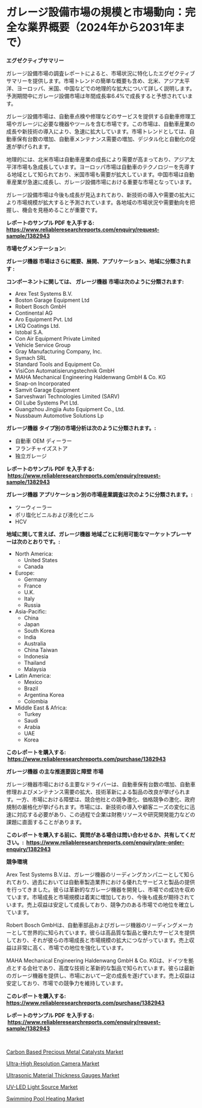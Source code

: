 <p><h1>ガレージ設備市場の規模と市場動向：完全な業界概要（2024年から2031年まで）</h1></p><p><strong>エグゼクティブサマリー</strong></p>
<p><p>ガレージ設備市場の調査レポートによると、市場状況に特化したエグゼクティブサマリーを提供します。市場トレンドの簡単な概要も含め、北米、アジア太平洋、ヨーロッパ、米国、中国などでの地理的な拡大について詳しく説明します。予測期間中にガレージ設備市場は年間成長率6.4%で成長すると予想されています。</p><p>ガレージ設備市場は、自動車点検や修理などのサービスを提供する自動車修理工場やガレージに必要な機器やツールを含む市場です。この市場は、自動車産業の成長や新技術の導入により、急速に拡大しています。市場トレンドとしては、自動車保有台数の増加、自動車メンテナンス需要の増加、デジタル化と自動化の促進が挙げられます。</p><p>地理的には、北米市場は自動車産業の成長により需要が高まっており、アジア太平洋市場も急成長しています。ヨーロッパ市場は自動車のテクノロジーを先導する地域として知られており、米国市場も需要が拡大しています。中国市場は自動車産業が急速に成長し、ガレージ設備市場における重要な市場となっています。</p><p>ガレージ設備市場は今後も成長が見込まれており、新技術の導入や需要の拡大により市場規模が拡大すると予測されています。各地域の市場状況や需要動向を把握し、機会を見極めることが重要です。</p></p>
<p><strong>レポートのサンプル PDF を入手する: <a href="https://www.reliableresearchreports.com/enquiry/request-sample/1382943">https://www.reliableresearchreports.com/enquiry/request-sample/1382943</a></strong></p>
<p><strong>市場セグメンテーション:</strong></p>
<p><strong> ガレージ機器 市場はさらに概要、展開、アプリケーション、地域に分類されます :</strong></p>
<p><strong>コンポーネントに関しては、 ガレージ機器 市場は次のように分類されます: &nbsp;</strong></p>
<p><ul><li>Arex Test Systems B.V.</li><li>Boston Garage Equipment Ltd</li><li>Robert Bosch GmbH</li><li>Continental AG</li><li>Aro Equipment Pvt. Ltd</li><li>LKQ Coatings Ltd.</li><li>Istobal S.A.</li><li>Con Air Equipment Private Limited</li><li>Vehicle Service Group</li><li>Gray Manufacturing Company, Inc.</li><li>Symach SRL</li><li>Standard Tools and Equipment Co.</li><li>VisiCon Automatisierungstechnik GmbH</li><li>MAHA Mechanical Engineering Haldenwang GmbH & Co. KG</li><li>Snap-on Incorporated</li><li>Samvit Garage Equipment</li><li>Sarveshwari Technologies Limited (SARV)</li><li>Oil Lube Systems Pvt Ltd.</li><li>Guangzhou Jingjia Auto Equipment Co., Ltd.</li><li>Nussbaum Automotive Solutions Lp</li></ul></p>
<p><strong> ガレージ機器 タイプ別の市場分析は次のように分類されます。:</strong></p>
<p><ul><li>自動車 OEM ディーラー</li><li>フランチャイズストア</li><li>独立ガレージ</li></ul></p>
<p><strong>レポートのサンプル PDF を入手する: &nbsp;<a href="https://www.reliableresearchreports.com/enquiry/request-sample/1382943">https://www.reliableresearchreports.com/enquiry/request-sample/1382943</a></strong></p>
<p><strong> ガレージ機器 アプリケーション別の市場産業調査は次のように分類されます。:</strong></p>
<p><ul><li>ツーウィーラー</li><li>ポリ塩化ビニルおよび液化ビニル</li><li>HCV</li></ul></p>
<p><strong>地域に関して言えば、ガレージ機器 地域ごとに利用可能なマーケットプレーヤーは次のとおりです。:</strong></p>
<p><ul>
    <li>
        North America:
        <ul>
            <li>United States</li>
            <li>Canada</li>
        </ul>
    </li>
    <li>
        Europe:
        <ul>
            <li>Germany</li>
            <li>France</li>
            <li>U.K.</li>
            <li>Italy</li>
            <li>Russia</li>
        </ul>
    </li>
    <li>
        Asia-Pacific:
        <ul>
            <li>China</li>
            <li>Japan</li>
            <li>South Korea</li>
            <li>India</li>
            <li>Australia</li>
            <li>China Taiwan</li>
            <li>Indonesia</li>
            <li>Thailand</li>
            <li>Malaysia</li>
        </ul>
    </li>
    <li>
        Latin America:
        <ul>
            <li>Mexico</li>
            <li>Brazil</li>
            <li>Argentina Korea</li>
            <li>Colombia</li>
        </ul>
    </li>
    <li>
        Middle East & Africa:
        <ul>
            <li>Turkey</li>
            <li>Saudi</li>
            <li>Arabia</li>
            <li>UAE</li>
            <li>Korea</li>
        </ul>
    </li>
    </ul></p>
<p><strong>このレポートを購入する: &nbsp;<a href="https://www.reliableresearchreports.com/purchase/1382943">https://www.reliableresearchreports.com/purchase/1382943</a></strong></p>
<p><strong>ガレージ機器 の主な推進要因と障壁 市場</strong></p>
<p><p>ガレージ機器市場における主要なドライバーは、自動車保有台数の増加、自動車修理およびメンテナンス需要の拡大、技術革新による製品の改良が挙げられます。一方、市場における障壁は、競合他社との競争激化、価格競争の激化、政府規制の厳格化が挙げられます。市場には、新技術の導入や顧客ニーズの変化に迅速に対応する必要があり、この過程で企業は財務リソースや研究開発能力などの課題に直面することがあります。</p></p>
<p><strong>このレポートを購入する前に、質問がある場合は問い合わせるか、共有してください。:&nbsp; <a href="https://www.reliableresearchreports.com/enquiry/pre-order-enquiry/1382943">https://www.reliableresearchreports.com/enquiry/pre-order-enquiry/1382943</a></strong></p>
<p><strong>競争環境</strong></p>
<p><p>Arex Test Systems B.V.は、ガレージ機器のリーディングカンパニーとして知られており、過去においては自動車製造業界における優れたサービスと製品の提供を行ってきました。彼らは革新的なガレージ機器を開発し、市場での成功を収めています。市場成長と市場規模は着実に増加しており、今後も成長が期待されています。売上収益は安定して成長しており、競争力のある市場での地位を確立しています。</p><p>Robert Bosch GmbHは、自動車部品およびガレージ機器のリーディングメーカーとして世界的に知られています。彼らは高品質な製品と優れたサービスを提供しており、それが彼らの市場成長と市場規模の拡大につながっています。売上収益は非常に高く、市場での地位を強化しています。</p><p>MAHA Mechanical Engineering Haldenwang GmbH & Co. KGは、ドイツを拠点とする会社であり、高度な技術と革新的な製品で知られています。彼らは最新のガレージ機器を提供し、市場において一定の成長を遂げています。売上収益は安定しており、市場での競争力を維持しています。</p></p>
<p><strong>このレポートを購入する: &nbsp; <a href="https://www.reliableresearchreports.com/purchase/1382943">https://www.reliableresearchreports.com/purchase/1382943</a></strong></p>
<p><strong>レポートのサンプル PDF を入手する: &nbsp;<a href="https://www.reliableresearchreports.com/enquiry/request-sample/1382943">https://www.reliableresearchreports.com/enquiry/request-sample/1382943</a></strong><strong></strong></p>
<p>&nbsp;</p>
<p><p><a href="https://github.com/shotows/Market-Research-Report-List-1/blob/main/carbon-based-precious-metal-catalysts-market.md">Carbon Based Precious Metal Catalysts Market</a></p><p><a href="https://view.publitas.com/reportprime-1/ultra-high-resolution-camera-market-size-growth-outlook-from-2024-to-2031-projecting-at-markets-trends-analysis-by-application-regional-outlook-and-revenue/">Ultra-High Resolution Camera Market</a></p><p><a href="https://issuu.com/reportprime-2/docs/ultrasonic-material-thickness-gauges-market-size-2">Ultrasonic Material Thickness Gauges Market</a></p><p><a href="https://sore-arch-6db.notion.site/UV-LED-Light-Source-Market-Offers-Provide-Insightful-Data-for-the-Time-Period-from-2024-to-2031-and--3309e658d77d4c10916a622667562df8">UV-LED Light Source Market</a></p><p><a href="https://issuu.com/reportprime-2/docs/swimming-pool-heating-market-size-2030.pptx">Swimming Pool Heating Market</a></p></p>